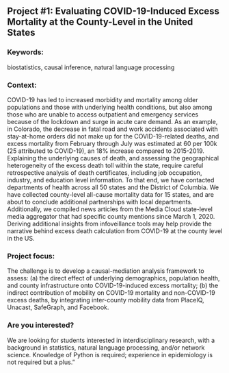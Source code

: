 ## Project #1: Evaluating COVID-19-Induced Excess Mortality at the County-Level in the United States

### Keywords: 
biostatistics, causal inference, natural language processing

### Context: 
COVID-19 has led to increased morbidity and mortality among older populations and those with underlying health conditions, but also among those who are unable to access outpatient and emergency services because of the lockdown and surge in acute care demand. As an example, in Colorado, the decrease in fatal road and work accidents associated with stay-at-home orders did not make up for the COVID-19-related deaths, and excess mortality from February through July was estimated at 60 per 100k (25 attributed to COVID-19), an 18% increase compared to 2015-2019. Explaining the underlying causes of death, and assessing the geographical heterogeneity of the excess death toll within the state, require careful retrospective analysis of death certificates, including job occupation, industry, and education level information. To that end, we have contacted departments of health across all 50 states and the District of Columbia. We have collected county-level all-cause mortality data for 15 states, and are about to conclude additional partnerships with local departments. Additionally, we compiled news articles from the Media Cloud state-level media aggregator that had specific county mentions since March 1, 2020. Deriving additional insights from infoveillance tools may help provide the narrative behind excess death calculation from COVID-19 at the county level in the US.

### Project focus: 
The challenge is to develop a causal-mediation analysis framework to assess: (a) the direct effect of underlying demographics, population health, and county infrastructure onto COVID-19-induced excess mortality; (b) the indirect contribution of mobility on COVID-19 mortality and non-COVID-19 excess deaths, by integrating inter-county mobility data from PlaceIQ, Unacast, SafeGraph, and Facebook. 

### Are you interested? 
We are looking for students interested in interdisciplinary research, with a background in statistics, natural language processing, and/or network science. Knowledge of Python is required; experience in epidemiology is not required but a plus.”
